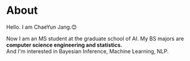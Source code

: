 About
======================
Hello. I am ChaeYun Jang.:blush:    

Now I am an MS student at the graduate school of AI.
My BS majors are **computer science engineering and statistics.**  
And I'm interested in Bayesian Inference, Machine Learning, NLP.
